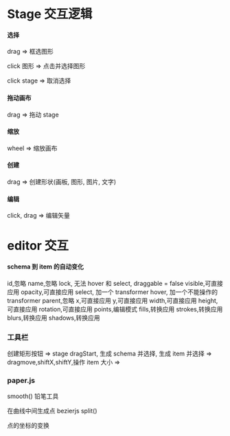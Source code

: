 # Stage 交互逻辑

#### 选择

drag => 框选图形

click 图形 => 点击并选择图形

click stage => 取消选择

#### 拖动画布

drag => 拖动 stage

#### 缩放

wheel => 缩放画布

#### 创建

drag => 创建形状(画板, 图形, 图片, 文字)

#### 编辑

click, drag => 编辑矢量

# editor 交互

#### schema 到 item 的自动变化

id,忽略
name,忽略
lock, 无法 hover 和 select, draggable = false
visible,可直接应用
opacity,可直接应用
select, 加一个 transformer
hover, 加一个不能操作的 transformer
parent,忽略
x,可直接应用
y,可直接应用
width,可直接应用
height,可直接应用
rotation,可直接应用
points,编辑模式
fills,转换应用
strokes,转换应用
blurs,转换应用
shadows,转换应用

### 工具栏

创建矩形按钮 => stage dragStart, 生成 schema 并选择, 生成 item 并选择 => dragmove,shiftX,shiftY,操作 item 大小 =>

### paper.js

smooth() 铅笔工具

在曲线中间生成点 bezierjs split()

点的坐标的变换
